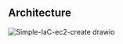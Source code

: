 ## Architecture
![Simple-IaC-ec2-create drawio](https://user-images.githubusercontent.com/49636918/167290317-b14dd0f0-b917-4ba6-b010-384b6405258a.png)